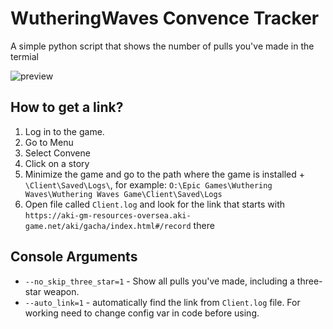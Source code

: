 # WutheringWaves Convence Tracker
A simple python script that shows the number of pulls you've made in the termial

![preview](https://raw.githubusercontent.com/Qawerz/WutheringWaves_pulls_tracker/main/preview.png)

## How to get a link?
1. Log in to the game.
2. Go to Menu
3. Select Convene
4. Click on a story
5. Minimize the game and go to the path where the game is installed + `\Client\Saved\Logs\`, for example: `O:\Epic Games\Wuthering Waves\Wuthering Waves Game\Client\Saved\Logs`
6. Open file called `Client.log` and look for the link that starts with `https://aki-gm-resources-oversea.aki-game.net/aki/gacha/index.html#/record` there

## Console Arguments
- `--no_skip_three_star=1` - Show all pulls you've made, including a three-star weapon. 
- `--auto_link=1` - automatically find the link from `Client.log` file. For working need to change config var in code before using.
